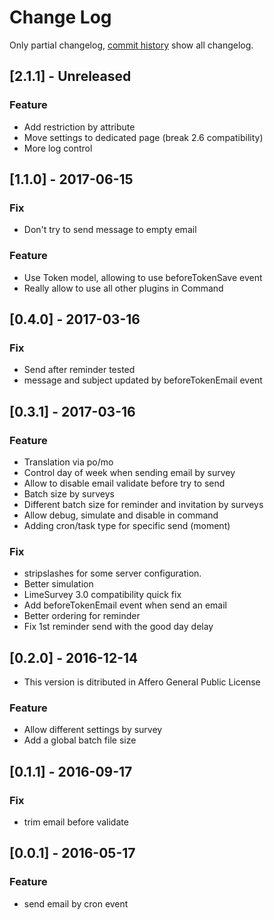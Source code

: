 # Change Log

Only partial changelog, [commit history](https://framagit.org/SondagePro-LimeSurvey-plugin/sendMailCron/commits/master) show all changelog.

## [2.1.1] - Unreleased

### Feature

- Add restriction by attribute
- Move settings to dedicated page (break 2.6 compatibility)
- More log control

## [1.1.0] - 2017-06-15

### Fix

- Don't try to send message to empty email 

### Feature

- Use Token model, allowing to use beforeTokenSave event
- Really allow to use all other plugins in Command

## [0.4.0] - 2017-03-16

### Fix

- Send after reminder tested
- message and subject updated by beforeTokenEmail event


## [0.3.1] - 2017-03-16

### Feature

- Translation via po/mo
- Control day of week when sending email by survey
- Allow to disable email validate before try to send
- Batch size by surveys
- Different batch size for reminder and invitation by surveys
- Allow debug, simulate and disable in command
- Adding cron/task type for specific send (moment)

### Fix

- stripslashes for some server configuration.
- Better simulation
- LimeSurvey 3.0 compatibility quick fix
- Add beforeTokenEmail event when send an email
- Better ordering for reminder
- Fix 1st reminder send with the good day delay

## [0.2.0] - 2016-12-14

- This version is ditributed in Affero General Public License

### Feature

- Allow different settings by survey
- Add a global batch file size

## [0.1.1] - 2016-09-17

### Fix

- trim email before validate

## [0.0.1] - 2016-05-17

### Feature
- send email by cron event
